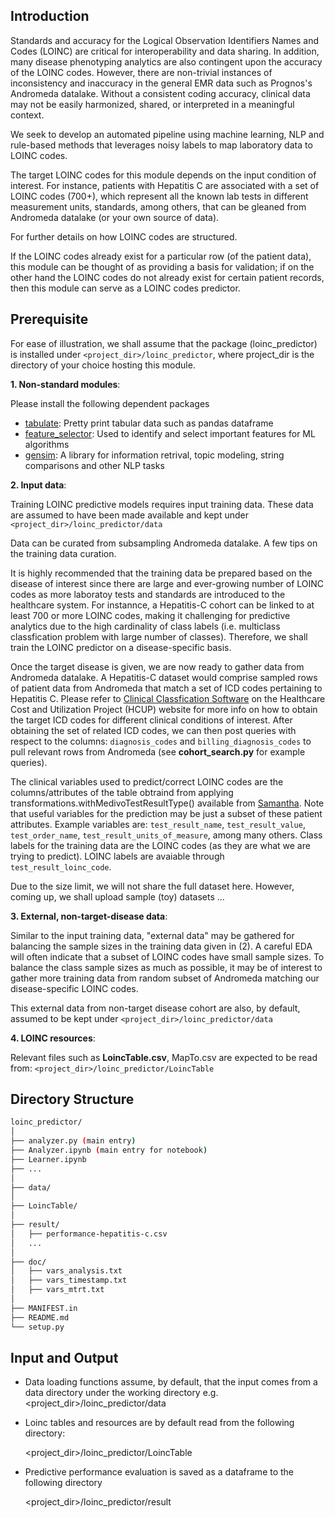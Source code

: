 Introduction
------------

Standards and accuracy for the Logical Observation Identifiers Names and Codes (LOINC) are 
critical for interoperability and data sharing. In addition, many disease phenotyping 
analytics are also contingent upon the accuracy of the LOINC codes. However, there are
non-trivial instances of inconsistency and inaccuracy in the general EMR data such as 
Prognos's Andromeda datalake. Without a consistent coding accuracy, clinical data may not 
be easily harmonized, shared, or interpreted in a meaningful context. 

We seek to develop an automated pipeline using machine learning, NLP and rule-based methods 
that leverages noisy labels to map laboratory data to LOINC codes. 

The target LOINC codes for this module depends on the input condition of interest. For instance, 
patients with Hepatitis C are associated with a set of LOINC codes (700+), which 
represent all the known lab tests in different measurement units, standards, among others, 
that can be gleaned from Andromeda datalake (or your own source of data). 

For further details on how LOINC codes are structured. 

If the LOINC codes already exist for a particular row (of the patient data), this module can be 
thought of as providing a basis for validation; if on the other hand the LOINC codes do not
already exist for certain patient records, then this module can serve as a LOINC codes predictor. 

Prerequisite
------------
For ease of illustration, we shall assume that the package (loinc_predictor) is installed under 
`<project_dir>/loinc_predictor`, where project_dir is the directory of your choice hosting this module.


**1. Non-standard modules**: 

   Please install the following dependent packages
   
   - [tabulate](https://pypi.org/project/tabulate/): Pretty print tabular data such as pandas dataframe
   - [feature_selector](https://pypi.org/project/feature-selector/): Used to identify and select important features for ML algorithms
   - [gensim](https://pypi.org/project/gensim/): A library for information retrival, topic modeling, string comparisons and other NLP tasks 

**2. Input data**:

Training LOINC predictive models requires input training data. These data are assumed to 
have been made available and kept under `<project_dir>/loinc_predictor/data`

Data can be curated from subsampling Andromeda datalake. A few tips on the training data curation. 

It is highly recommended that the training data be prepared based on the disease of interest since there are large and ever-growing 
number of LOINC codes as more laboratoy tests and standards are introduced to the healthcare system. For instannce, a Hepatitis-C cohort 
can be linked to at least 700 or more LOINC codes, making it challenging for predictive analytics due to the high cardinality of class
labels (i.e. multiclass classfication problem with large number of classes). Therefore, we shall train the LOINC predictor on a disease-specific 
basis. 

Once the target disease is given, we are now ready to gather data from Andromeda datalake. A Hepatitis-C dataset would comprise sampled rows of patient data from Andromeda that match a set of ICD codes pertaining to Hepatitis C. Please refer to [Clinical Classfication Software](https://www.hcup-us.ahrq.gov/tools_software.jsp) on the Healthcare Cost and Utilization Project (HCUP) website for more info on how to obtain the target ICD codes for different clinical conditions of interest. After obtaining the set of related ICD codes, we can then post queries 
with respect to the columns: `diagnosis_codes` and `billing_diagnosis_codes` to pull relevant rows from Andromeda (see **cohort_search.py** for 
example queries).

The clinical variables used to predict/correct LOINC codes are the columns/attributes of the table obtraind from applying transformations.withMedivoTestResultType() available from [Samantha](https://github.com/medivo/samantha/blob/master/src/main/scala/ai/prognos/samantha/clinical/transformations.scala). Note that useful variables for the prediction may be just a subset of these patient attributes. Example variables are: `test_result_name`, `test_result_value`, `test_order_name`, `test_result_units_of_measure`, among many others. Class labels for the training data are the LOINC codes (as they are what we are trying to predict). LOINC labels are avaiable through `test_result_loinc_code`. 

Due to the size limit, we will not share the full dataset here. However, coming up, we shall upload sample (toy) datasets ... 

**3. External, non-target-disease data**:

Similar to the input training data, "external data" may be gathered for balancing the sample sizes 
in the training data given in (2). A careful EDA will often indicate that a subset of LOINC codes have small sample sizes. To balance 
the class sample sizes as much as possible, it may be of interest to gather more training data from random subset of Andromeda matching 
our disease-specific LOINC codes. 

This external data from non-target disease cohort are also, by default, assumed to be kept under `<project_dir>/loinc_predictor/data`


**4. LOINC resources**: 

Relevant files such as **LoincTable.csv**, MapTo.csv are expected to be read from: `<project_dir>/loinc_predictor/LoincTable`


## Directory Structure

```bash
loinc_predictor/
│
├── analyzer.py (main entry) 
├── Analyzer.ipynb (main entry for notebook)
├── Learner.ipynb
├── ... 
│
├── data/ 
│
├── LoincTable/   
│
├── result/
│   ├── performance-hepatitis-c.csv
│   ...
│
├── doc/
│   ├── vars_analysis.txt
│   ├── vars_timestamp.txt
│   ├── vars_mtrt.txt
│
├── MANIFEST.in
├── README.md
└── setup.py
```

Input and Output
----------------
* Data loading functions assume, by default, that the input comes from a data directory
under the working directory e.g. <project_dir>/loinc_predictor/data

* Loinc tables and resources are by default read from the following directory: 

     <project_dir>/loinc_predictor/LoincTable

* Predictive performance evaluation is saved as a dataframe to the following directory 

     <project_dir>/loinc_predictor/result
     

